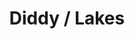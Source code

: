 ---
ee_id_thing: '4110'
site: '1'
type: '2'
inv_num: 2013-31-
url: 2013-31-diddy-lakes
title: Diddy / Lakes
year: '2013'
display_year: '2013'
medium: 1920x1080 H.264/MPEG-4 Part 10 looped digital file (from ​lossless ​Quicktime
  Animation master), media player, 70” flatscreen, armature, various cables
dims: 79 x 36.5 x 11 inches
pitch: Diddy w/ Lake effect .....
ps: ''
live_url: ''
related: ''
youtube: ''
related_code: ''
imgs: diddy-lakes-2013-031-install-Heart-01-database-SM.jpg
subheading: ''
download: ''
add_credit: ''
commission: ''
layout: things-i-made
---
